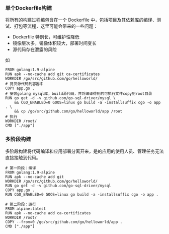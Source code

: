 ### 单个Dockerfile构建
将所有的构建过程编包含在一个 Dockerfile 中，包括项目及其依赖库的编译、测试、打包等流程，这里可能会带来的一些问题：
* Dockerfile 特别长，可维护性降低
* 镜像层次多，镜像体积较大，部署时间变长
* 源代码存在泄露的风险

如
```
FROM golang:1.9-alpine
RUN apk --no-cache add git ca-certificates
WORKDIR /go/src/github.com/go/helloworld/
# 拷贝源代码到容器中
COPY app.go .
# 安装golang mysql库，build源代码，并将编译得到的可执行文件copy到root目录
RUN go get -d -v github.com/go-sql-driver/mysql \
	&& CGO_ENABLED=0 GOOS=linux go build -a -installsuffix cgo -o app . \
	&& cp /go/src/github.com/go/helloworld/app /root
# 执行	
WORKDIR /root/
CMD ["./app"]
```

### 多阶段构建
多阶段构建将代码编译和应用部署分离开来，是的应用的使用人员、管理任务无法直接接触到代码。
```
# 第一阶段：编译
FROM golang:1.9-alpine
RUN apk --no-cache add git
WORKDIR /go/src/github.com/go/helloworld/
RUN go get -d -v github.com/go-sql-driver/mysql
COPY app.go .
RUN CGO_ENABLED=0 GOOS=linux go build -a -installsuffix cgo -o app .

# 第二阶段：运行
FROM alpine:latest
RUN apk --no-cache add ca-certificates
WORKDIR /root/
COPY --from=0 /go/src/github.com/go/helloworld/app .
CMD ["./app"]
```
